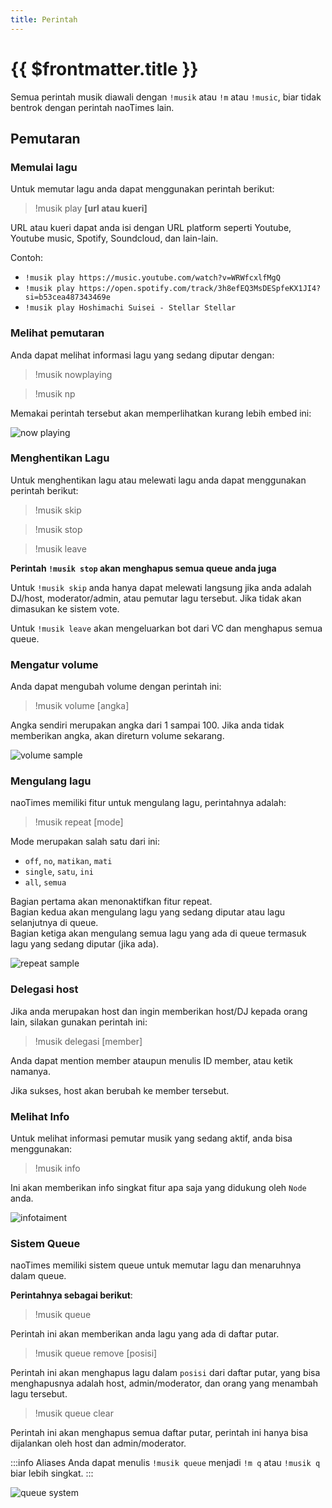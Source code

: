 ```yaml
---
title: Perintah
---
```


# {{ $frontmatter.title }}

Semua perintah musik diawali dengan `!musik` atau `!m` atau `!music`, biar tidak bentrok dengan perintah naoTimes lain.

## Pemutaran

### Memulai lagu

Untuk memutar lagu anda dapat menggunakan perintah berikut:

> !musik play **[url atau kueri]**

URL atau kueri dapat anda isi dengan URL platform seperti Youtube, Youtube music, Spotify, Soundcloud, dan lain-lain.

Contoh:
- `!musik play https://music.youtube.com/watch?v=WRWfcxlfMgQ`
- `!musik play https://open.spotify.com/track/3h8efEQ3MsDESpfeKX1JI4?si=b53cea487343469e`
- `!musik play Hoshimachi Suisei - Stellar Stellar`

### Melihat pemutaran

Anda dapat melihat informasi lagu yang sedang diputar dengan:

> !musik nowplaying

> !musik np

Memakai perintah tersebut akan memperlihatkan kurang lebih embed ini:

![now playing](https://p.ihateani.me/gtvzmkfd.png)

### Menghentikan Lagu

Untuk menghentikan lagu atau melewati lagu anda dapat menggunakan perintah berikut:

> !musik skip

> !musik stop

> !musik leave

**Perintah `!musik stop` akan menghapus semua queue anda juga**

Untuk `!musik skip` anda hanya dapat melewati langsung jika anda adalah DJ/host, moderator/admin, atau pemutar lagu tersebut. Jika tidak akan dimasukan ke sistem vote.

Untuk `!musik leave` akan mengeluarkan bot dari VC dan menghapus semua queue.

### Mengatur volume

Anda dapat mengubah volume dengan perintah ini:

> !musik volume [angka]

Angka sendiri merupakan angka dari 1 sampai 100. Jika anda tidak memberikan angka, akan direturn volume sekarang.

![volume sample](https://p.ihateani.me/szfsgaxl.png)

### Mengulang lagu

naoTimes memiliki fitur untuk mengulang lagu, perintahnya adalah:

> !musik repeat [mode]

Mode merupakan salah satu dari ini:
- `off`, `no`, `matikan`, `mati`
- `single`, `satu`, `ini`
- `all`, `semua`

Bagian pertama akan menonaktifkan fitur repeat.<br />
Bagian kedua akan mengulang lagu yang sedang diputar atau lagu selanjutnya di queue.<br />
Bagian ketiga akan mengulang semua lagu yang ada di queue termasuk lagu yang sedang diputar (jika ada).

![repeat sample](https://p.ihateani.me/mcqybuyu.png)

### Delegasi host

Jika anda merupakan host dan ingin memberikan host/DJ kepada orang lain, silakan gunakan perintah ini:

> !musik delegasi [member]

Anda dapat mention member ataupun menulis ID member, atau ketik namanya.

Jika sukses, host akan berubah ke member tersebut.

### Melihat Info

Untuk melihat informasi pemutar musik yang sedang aktif, anda bisa menggunakan:

> !musik info

Ini akan memberikan info singkat fitur apa saja yang didukung oleh `Node` anda.

![infotaiment](https://p.ihateani.me/abhmcmnx.png)


### Sistem Queue

naoTimes memiliki sistem queue untuk memutar lagu dan menaruhnya dalam queue.

**Perintahnya sebagai berikut**:

> !musik queue

Perintah ini akan memberikan anda lagu yang ada di daftar putar.

> !musik queue remove [posisi]

Perintah ini akan menghapus lagu dalam `posisi` dari daftar putar, yang bisa menghapusnya adalah host, admin/moderator, dan orang yang menambah lagu tersebut.

> !musik queue clear

Perintah ini akan menghapus semua daftar putar, perintah ini hanya bisa dijalankan oleh host dan admin/moderator.

:::info Aliases
Anda dapat menulis `!musik queue` menjadi `!m q` atau `!musik q` biar lebih singkat.
:::

![queue system](https://p.ihateani.me/lvuvodul.gif)
